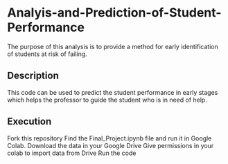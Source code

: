 # Analyis-and-Prediction-of-Student-Performance
The purpose of this analysis is to provide a method for early identification of students at risk of failing. 
## Description
This code can be used to predict the student performance in early stages which helps the professor to guide the student who is in need of help.
## Execution
Fork this repository
Find the Final_Project.ipynb file and run it in Google Colab.
Download the data in your Google Drive
Give permissions in your colab to import data from Drive
Run the code
